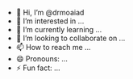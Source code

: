 - 👋 Hi, I’m @drmoaiad
- 👀 I’m interested in ...
- 🌱 I’m currently learning ...
- 💞️ I’m looking to collaborate on ...
- 📫 How to reach me ...
- 😄 Pronouns: ...
- ⚡ Fun fact: ...

<!---
drmoaiad/drmoaiad is a ✨ special ✨ repository because its `README.md` (this file) appears on your GitHub profile.
You can click the Preview link to take a look at your changes.
--->

